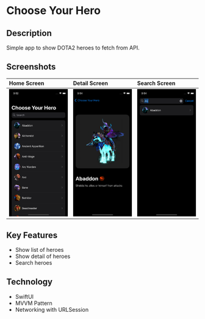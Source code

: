 # Choose Your Hero

## Description

Simple app to show DOTA2 heroes to fetch from API.

## Screenshots

| Home Screen  | Detail Screen  | Search Screen  |
|:----------|:----------|:----------|
| ![Home Screen](https://raw.githubusercontent.com/9MZa/Choose-Your-Hero/main/thumbnail/home-screen.png)    | ![Detail Screen](https://raw.githubusercontent.com/9MZa/Choose-Your-Hero/main/thumbnail/detail.png)   | ![Search Screen](https://raw.githubusercontent.com/9MZa/Choose-Your-Hero/main/thumbnail/search.png)    |

## Key Features

- Show list of heroes
- Show detail of heroes
- Search heroes

## Technology

- SwiftUI
- MVVM Pattern
- Networking with URLSession